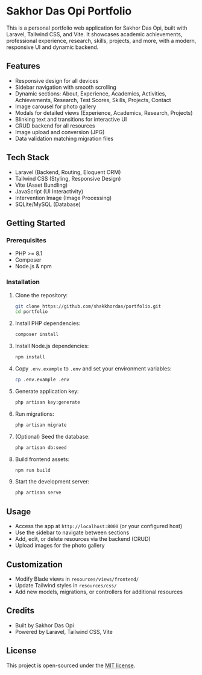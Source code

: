 # Sakhor Das Opi Portfolio

This is a personal portfolio web application for Sakhor Das Opi, built with Laravel, Tailwind CSS, and Vite. It showcases academic achievements, professional experience, research, skills, projects, and more, with a modern, responsive UI and dynamic backend.

## Features

- Responsive design for all devices
- Sidebar navigation with smooth scrolling
- Dynamic sections: About, Experience, Academics, Activities, Achievements, Research, Test Scores, Skills, Projects, Contact
- Image carousel for photo gallery
- Modals for detailed views (Experience, Academics, Research, Projects)
- Blinking text and transitions for interactive UI
- CRUD backend for all resources
- Image upload and conversion (JPG)
- Data validation matching migration files

## Tech Stack

- Laravel (Backend, Routing, Eloquent ORM)
- Tailwind CSS (Styling, Responsive Design)
- Vite (Asset Bundling)
- JavaScript (UI Interactivity)
- Intervention Image (Image Processing)
- SQLite/MySQL (Database)

## Getting Started

### Prerequisites

- PHP >= 8.1
- Composer
- Node.js & npm

### Installation

1. Clone the repository:
	```sh
	git clone https://github.com/shakkhordas/portfolio.git
	cd portfolio
	```
2. Install PHP dependencies:
	```sh
	composer install
	```
3. Install Node.js dependencies:
	```sh
	npm install
	```
4. Copy `.env.example` to `.env` and set your environment variables:
	```sh
	cp .env.example .env
	```
5. Generate application key:
	```sh
	php artisan key:generate
	```
6. Run migrations:
	```sh
	php artisan migrate
	```
7. (Optional) Seed the database:
	```sh
	php artisan db:seed
	```
8. Build frontend assets:
	```sh
	npm run build
	```
9. Start the development server:
	```sh
	php artisan serve
	```

## Usage

- Access the app at `http://localhost:8000` (or your configured host)
- Use the sidebar to navigate between sections
- Add, edit, or delete resources via the backend (CRUD)
- Upload images for the photo gallery

## Customization

- Modify Blade views in `resources/views/frontend/`
- Update Tailwind styles in `resources/css/`
- Add new models, migrations, or controllers for additional resources

## Credits

- Built by Sakhor Das Opi
- Powered by Laravel, Tailwind CSS, Vite

## License

This project is open-sourced under the [MIT license](https://opensource.org/licenses/MIT).
